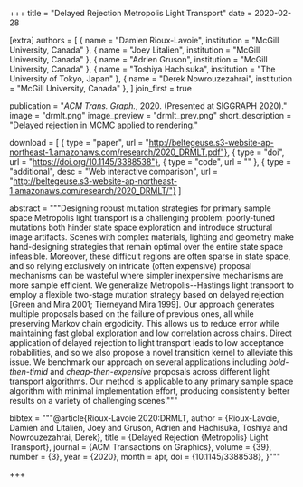 +++
title = "Delayed Rejection Metropolis Light Transport"
date = 2020-02-28

[extra]
authors = [
    { name = "Damien Rioux-Lavoie", institution = "McGill University, Canada" },
    { name = "Joey Litalien", institution = "McGill University, Canada" },
    { name = "Adrien Gruson", institution = "McGill University, Canada" },
    { name = "Toshiya Hachisuka", institution = "The University of Tokyo, Japan" },
    { name = "Derek Nowrouzezahrai", institution = "McGill University, Canada" },
]
join_first = true

publication = "*ACM Trans. Graph.*, 2020. (Presented at SIGGRAPH 2020)."
image = "drmlt.png"
image_preview = "drmlt_prev.png"
short_description = "Delayed rejection in MCMC applied to rendering."

download = [
    { type = "paper", url = "http://beltegeuse.s3-website-ap-northeast-1.amazonaws.com/research/2020_DRMLT.pdf"},
    { type = "doi", url = "https://doi.org/10.1145/3388538"},
    { type = "code", url = "" },
    { type = "additional", desc = "Web interactive comparison", url = "http://beltegeuse.s3-website-ap-northeast-1.amazonaws.com/research/2020_DRMLT/"}
]

abstract = """Designing robust mutation strategies for primary sample space Metropolis light transport is a challenging problem: poorly-tuned mutations both hinder state space exploration and introduce structural image artifacts. Scenes with complex materials, lighting and geometry make hand-designing strategies that remain optimal over the entire state space infeasible. Moreover, these difficult regions are often sparse in state space, and so relying exclusively on intricate (often expensive) proposal mechanisms can be wasteful where simpler inexpensive mechanisms are more sample efficient. We generalize Metropolis--Hastings light transport to employ a flexible two-stage mutation strategy based on delayed rejection  [Green and Mira 2001; Tierneyand Mira 1999]. Our approach generates multiple proposals based on the failure of previous ones, all while preserving Markov chain ergodicity. This allows us to reduce error while maintaining fast global exploration and low correlation across chains. Direct application of delayed rejection to light transport leads to low acceptance  robabilities, and so we also propose a novel transition kernel to alleviate this issue. We benchmark our approach on several applications including _bold-then-timid_ and  _cheap-then-expensive_ proposals across different light transport algorithms. Our method is applicable to any primary sample space algorithm with minimal implementation effort, producing consistently better results on a variety of challenging scenes."""

bibtex = """@article{Rioux-Lavoie:2020:DRMLT,
    author = {Rioux-Lavoie, Damien and Litalien, Joey and Gruson, Adrien and Hachisuka, Toshiya and Nowrouzezahrai, Derek},
    title = {Delayed Rejection {Metropolis} Light Transport},
    journal = {ACM Transactions on Graphics},
    volume = {39},
    number = {3},
    year = {2020},
    month = apr,
    doi = {10.1145/3388538},
}"""

+++
